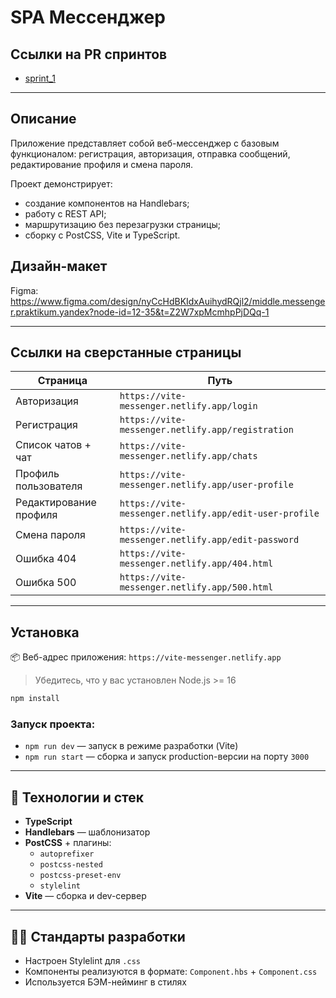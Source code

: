 # SPA Мессенджер

## Ссылки на PR спринтов

- [sprint_1](https://github.com/MariaShkurko/middle.messenger.praktikum.yandex/pull/3)

---

## Описание

Приложение представляет собой веб-мессенджер с базовым функционалом: регистрация, авторизация, отправка сообщений, редактирование профиля и смена пароля.

Проект демонстрирует:
- создание компонентов на Handlebars;
- работу с REST API;
- маршрутизацию без перезагрузки страницы;
- сборку с PostCSS, Vite и TypeScript.

## Дизайн-макет

Figma: https://www.figma.com/design/nyCcHdBKIdxAuihydRQjl2/middle.messenger.praktikum.yandex?node-id=12-35&t=Z2W7xpMcmhpPjDQq-1

---

## Ссылки на сверстанные страницы

| Страница               | Путь               |
|------------------------|--------------------|
| Авторизация            | `https://vite-messenger.netlify.app/login`           |
| Регистрация            | `https://vite-messenger.netlify.app/registration`    |
| Список чатов + чат     | `https://vite-messenger.netlify.app/chats`           |
| Профиль пользователя   | `https://vite-messenger.netlify.app/user-profile`    |
| Редактирование профиля | `https://vite-messenger.netlify.app/edit-user-profile` |
| Смена пароля           | `https://vite-messenger.netlify.app/edit-password`   |
| Ошибка 404             | `https://vite-messenger.netlify.app/404.html`        |
| Ошибка 500             | `https://vite-messenger.netlify.app/500.html`        |

---

## Установка

📦 Веб-адрес приложения: `https://vite-messenger.netlify.app`

> Убедитесь, что у вас установлен Node.js >= 16

```bash
npm install
```

### Запуск проекта:

- `npm run dev` — запуск в режиме разработки (Vite)
- `npm run start` — сборка и запуск production-версии на порту `3000`

---

## 🧰 Технологии и стек

- **TypeScript**
- **Handlebars** — шаблонизатор
- **PostCSS** + плагины:
  - `autoprefixer`
  - `postcss-nested`
  - `postcss-preset-env`
  - `stylelint`
- **Vite** — сборка и dev-сервер

---

## 🧑‍💻 Стандарты разработки

- Настроен Stylelint для `.css`
- Компоненты реализуются в формате: `Component.hbs` + `Component.css`
- Используется БЭМ-нейминг в стилях
